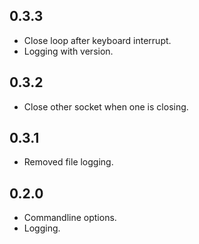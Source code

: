0.3.3
-----

- Close loop after keyboard interrupt.
- Logging with version.


0.3.2
-----

- Close other socket when one is closing.


0.3.1
-----

- Removed file logging.


0.2.0
-----

- Commandline options.
- Logging.
